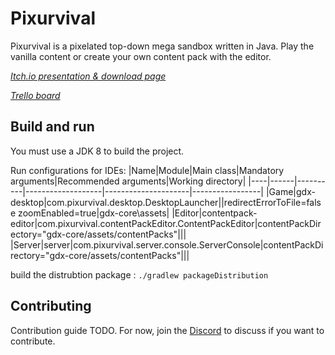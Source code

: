 # Pixurvival

Pixurvival is a pixelated top-down mega sandbox written in Java. Play the vanilla content or create your own content
pack with the editor.

*[Itch.io presentation & download page](https://sharkhendrix.itch.io/pixurvival)*

*[Trello board](https://trello.com/b/84pvuPq8/pixurvival-dev)*

## Build and run

You must use a JDK 8 to build the project.

Run configurations for IDEs:
|Name|Module|Main class|Mandatory arguments|Recommended arguments|Working directory|
|----|------|----------|-------------------|---------------------|-----------------|
|Game|gdx-desktop|com.pixurvival.desktop.DesktopLauncher||redirectErrorToFile=false zoomEnabled=true|gdx-core\assets|
|Editor|contentpack-editor|com.pixurvival.contentPackEditor.ContentPackEditor|contentPackDirectory="gdx-core/assets/contentPacks"|||
|Server|server|com.pixurvival.server.console.ServerConsole|contentPackDirectory="gdx-core/assets/contentPacks"|||

build the distrubtion package : `./gradlew packageDistribution`

## Contributing

Contribution guide TODO. For now, join the [Discord](https://discord.gg/VXEpJhJ) to discuss if you want to contribute.
